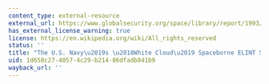 ```yaml
---
content_type: external-resource
external_url: https://www.globalsecurity.org/space/library/report/1993/noss_andronov.htm
has_external_license_warning: true
license: https://en.wikipedia.org/wiki/All_rights_reserved
status: ''
title: "The U.S. Navy\u2019s \u2018White Cloud\u2019 Spaceborne ELINT System"
uid: 1d658c27-4057-4c29-b214-86dfadb841b9
wayback_url: ''
---
```

